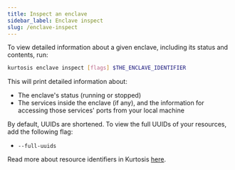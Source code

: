 ```yaml
---
title: Inspect an enclave
sidebar_label: Enclave inspect
slug: /enclave-inspect
---
```


To view detailed information about a given enclave, including its status and contents, run:

```bash
kurtosis enclave inspect [flags] $THE_ENCLAVE_IDENTIFIER 
```

This will print detailed information about:

- The enclave's status (running or stopped)
- The services inside the enclave (if any), and the information for accessing those services' ports from your local machine

By default, UUIDs are shortened. To view the full UUIDs of your resources, add the following flag:
* `--full-uuids`

Read more about resource identifiers in Kurtosis [here](../resource-identifier.md).